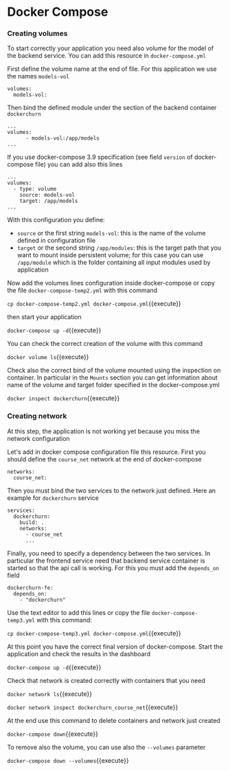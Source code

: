 # Docker Compose

### Creating volumes

To start correctly your application you need also volume for the model of the backend service.
You can add this resource in `docker-compose.yml`

First define the volume name at the end of file. For this application we use the names `models-vol`

```
volumes:
  models-vol:
```

Then bind the defined module under the section of the backend container `dockerchurn`

```
...
volumes:
      - models-vol:/app/models
...
```

If you use docker-compose 3.9 specification (see field `version` of docker-compose file)
you can add also this lines

```
...
volumes:
  - type: volume
    source: models-vol
    target: /app/models    
...
```

With this configuration you define:
- `source` or the first string `models-vol`: this is the name of the volume defined in configuration file
- `target` or the second string `/app/modules`: this is the target path that you want to mount inside
  persistent volume; for this case you can use `/app/module` which is the folder
  containing all input modules used by application
  

Now add the volumes lines configuration inside docker-compose or
copy the file `docker-compose-temp2.yml` with this command

`cp docker-compose-temp2.yml docker-compose.yml`{{execute}}

then start your application 

`docker-compose up -d`{{execute}}

You can check the correct creation of the volume with this command 

`docker volume ls`{{execute}}

Check also the correct bind of the volume mounted using the inspection on container. In particular
in the `Mounts` section you can get information about name of the volume and target folder
specified in the docker-compose.yml

`docker inspect dockerchurn`{{execute}}

### Creating network

At this step, the application is not working yet because you miss the network configuration

Let's add in docker compose configuration file this resource. First you should 
define the `course_net`
network at the end of docker-compose

```
networks:
  course_net:
```

Then you must bind the two services to the network just defined. Here an example for `dockerchurn`
service

```
services:
  dockerchurn:
    build: .
    networks:
      - course_net
      ...
```

Finally, you need to specify a dependency between the two services. In particular the frontend
service need that backend service container is started so that the api call is working. 
For this you must add the `depends_on` field

```
dockerchurn-fe:
  depends_on:
    - "dockerchurn"
```

Use the text editor to add this lines or copy the file `docker-compose-temp3.yml` with this
command:

`cp docker-compose-temp3.yml docker-compose.yml`{{execute}}


At this point you have the correct final version of docker-compose. Start the application and
check the results in the dashboard

`docker-compose up -d`{{execute}}

Check that network is created correctly with containers that you need

`docker network ls`{{execute}}

`docker network inspect dockerchurn_course_net`{{execute}}
 

At the end use this command to delete containers and network just created

`docker-compose down`{{execute}}

To remove also the volume, you can use also the `--volumes` parameter

`docker-compose down --volumes`{{execute}}
